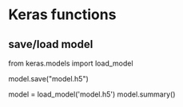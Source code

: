 # Keras functions

## save/load model
from keras.models import load_model

model.save("model.h5")

model = load_model('model.h5')
model.summary()

